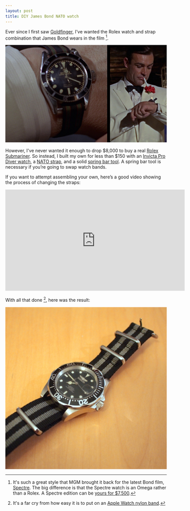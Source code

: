 ```yaml
---
layout: post
title: DIY James Bond NATO watch
---
```


Ever since I first saw [Goldfinger](http://amzn.to/25Dwq58), I've wanted the Rolex watch and strap combination that James Bond wears in the film [^spectre]. 

![Rolex NATO watch in Goldfinger](/blog/images/2016/04/goldfinger-rolex-nato-watch.jpg)

However, I've never wanted it enough to drop $8,000 to buy a real [Rolex Submariner](http://amzn.to/1W1Q2M8). So instead, I built my own for less than $150 with an [Invicta Pro Diver watch](http://amzn.to/1N3PEW1), a [NATO strap](http://amzn.to/1RFcFk7), and a solid [spring bar tool](http://amzn.to/1N3PSN8). A spring bar tool is necessary if you’re going to swap watch bands.

If you want to attempt assembling your own, here’s a good video showing the process of changing the straps:

<iframe width="560" height="315" src="https://www.youtube-nocookie.com/embed/tXRTmPBxt_E?rel=0&amp;showinfo=0" frameborder="0" allowfullscreen></iframe>

With all that done [^applewatch], here was the result:

![My Invicta NATO watch](/blog/images/2016/04/invicta-james-bond-nato-watch.jpg)

[^spectre]:  It's such a great style that MGM brought it back for the latest Bond film, [Spectre](http://amzn.to/25DwIJq). The big difference is that the Spectre watch is an Omega rather than a Rolex. A Spectre edition can be [yours for $7,500](http://www.omegawatches.com/watches/seamaster/seamaster-300/master-co-axial-41-mm/23332412101001/).

[^applewatch]: It's a far cry from how easy it is to put on an [Apple Watch nylon band](http://www.apple.com/shop/product/MM9L2/38mm-black-woven-nylon).